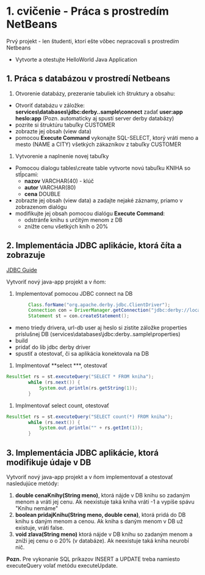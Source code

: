 # 1. cvičenie - Práca s prostredím NetBeans
Prvý projekt - len študenti, ktorí ešte vôbec nepracovali s prostredím Netbeans

- Vytvorte a otestujte HelloWorld Java Application

## 1. Práca s databázou v prostredí Netbeans
1. Otvorenie databázy, prezeranie tabuliek ich štruktury a obsahu:
  - Otvoriť databázu v záložke: **services\databases\jdbc:derby..sample\connect** zadať **user:app** **heslo:app**
      (Pozn. automaticky aj spustí server derby databázy)
  - pozrite si štruktúru tabuľky CUSTOMER
  - zobrazte jej obsah (view data)
  - pomocou **Execute Command** vykonajte SQL-SELECT, ktorý vráti meno a mesto (NAME a CITY) všetkých zákazníkov z tabuľky CUSTOMER

 1. Vytvorenie a naplnenie novej tabuľky
  - Pomocou dialogu tables\create table vytvorte novú tabuľku KNIHA so stĺpcami:
    - **nazov** VARCHAR(40) - klúč
    - **autor** VARCHAR(80)
    - **cena** DOUBLE
  - zobrazte jej obsah (view data) a zadajte nejaké záznamy, priamo v zobrazenom dialógu
  - modifikujte jej obsah pomocou dialógu **Execute Command**:
    - odstránťe knihu s určitým menom z DB
    - znížte cenu všetkých kníh o 20%
## 2. Implementácia JDBC aplikácie, ktorá číta a zobrazuje
[JDBC Guide](https://www.tutorialspoint.com/jdbc/jdbc-quick-guide.htm)

Vytvoriť nový java-app projekt a v ňom:
1. Implementovať pomocou JDBC connect na DB
```java
        Class.forName("org.apache.derby.jdbc.ClientDriver");
        Connection con = DriverManager.getConnection("jdbc:derby://localhost:1527/sample", "app", "app");
        Statement st = con.createStatement();
```
 - meno triedy drivera, url-db user aj heslo si zistite záložke properties príslušnej DB (services\databases\jdbc:derby..sample\properties)
 - build
 - pridať do lib jdbc derby driver
 - spustiť a otestovať, či sa aplikácia konektovala na DB
 1. Implmentovať **select ***, otestovať
```java
ResultSet rs = st.executeQuery("SELECT * FROM kniha");
        while (rs.next()) {
            System.out.println(rs.getString(1));
        }
 ```
 1. Implmentovať select count, otestovať
```java
ResultSet rs = st.executeQuery("SELECT count(*) FROM kniha");
        while (rs.next()) {
            System.out.println("" + rs.getInt(1));
        }
```
## 3. Implementácia JDBC aplikácie, ktorá modifikuje údaje v DB
Vytvoriť nový java-app projekt a v ňom implementovať a otestovať nasledujúce metódy:

 1. **double cenaKnihy(String meno)**, ktorá nájde v DB knihu so zadaným menom a vráti jej cenu. Ak neexistuje taká kniha vráti -1 a vypíše spávu "Knihu nemáme"
 1. **boolean pridajKnihu(String meno, double cena)**, ktorá pridá do DB knihu s daným menom a cenou. Ak kniha s daným menom v DB už existuje, vráti false.
 1. **void zlava(String meno)** ktorá nájde v DB knihu so zadaným menom a zníži jej cenu o o 20% (v databáze). Ak neexistuje taká kniha neurobí nič.

**Pozn.** Pre vykonanie SQL príkazov INSERT a UPDATE treba namiesto executeQuery volať metódu executeUpdate.
